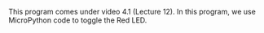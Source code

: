 This program comes under video 4.1 (Lecture 12). 
In this program, we use MicroPython code to toggle the Red LED.
